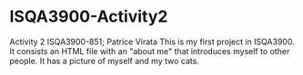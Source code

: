 # ISQA3900-Activity2
Activity 2 ISQA3900-851; Patrice Virata
This is my first project in ISQA3900. It consists an HTML file with an "about me" that introduces myself to other people. It has a picture of myself and my two cats. 
